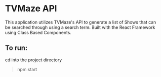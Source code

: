 # TVMaze API
This application utilizes TVMaze's API to generate a list of Shows that can be searched through using a search term. Built with the React Framework using Class Based Components.
## To run:
cd into the project directory
> npm start
